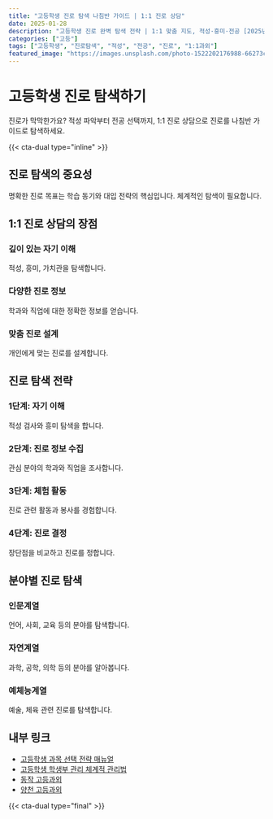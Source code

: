 ```yaml
---
title: "고등학생 진로 탐색 나침반 가이드 | 1:1 진로 상담"
date: 2025-01-28
description: "고등학생 진로 완벽 탐색 전략 | 1:1 맞춤 지도, 적성·흥미·전공 [2025년]"
categories: ["고등"]
tags: ["고등학생", "진로탐색", "적성", "전공", "진로", "1:1과외"]
featured_image: "https://images.unsplash.com/photo-1522202176988-66273c2fd55f?w=1200&h=630&fit=crop"
---
```


# 고등학생 진로 탐색하기

진로가 막막한가요? 적성 파악부터 전공 선택까지, 1:1 진로 상담으로 진로를 나침반 가이드로 탐색하세요.

{{< cta-dual type="inline" >}}

## 진로 탐색의 중요성

명확한 진로 목표는 학습 동기와 대입 전략의 핵심입니다. 체계적인 탐색이 필요합니다.

## 1:1 진로 상담의 장점

### 깊이 있는 자기 이해
적성, 흥미, 가치관을 탐색합니다.

### 다양한 진로 정보
학과와 직업에 대한 정확한 정보를 얻습니다.

### 맞춤 진로 설계
개인에게 맞는 진로를 설계합니다.

## 진로 탐색 전략

### 1단계: 자기 이해
적성 검사와 흥미 탐색을 합니다.

### 2단계: 진로 정보 수집
관심 분야의 학과와 직업을 조사합니다.

### 3단계: 체험 활동
진로 관련 활동과 봉사를 경험합니다.

### 4단계: 진로 결정
장단점을 비교하고 진로를 정합니다.

## 분야별 진로 탐색

### 인문계열
언어, 사회, 교육 등의 분야를 탐색합니다.

### 자연계열
과학, 공학, 의학 등의 분야를 알아봅니다.

### 예체능계열
예술, 체육 관련 진로를 탐색합니다.

## 내부 링크
- [고등학생 과목 선택 전략 매뉴얼](../../high/high-subject-selection/)
- [고등학생 학생부 관리 체계적 관리법](../../high/high-student-record/)
- [동작 고등과외](../../local/dongjak-high/)
- [양천 고등과외](../../local/yangcheon-high/)

{{< cta-dual type="final" >}}
